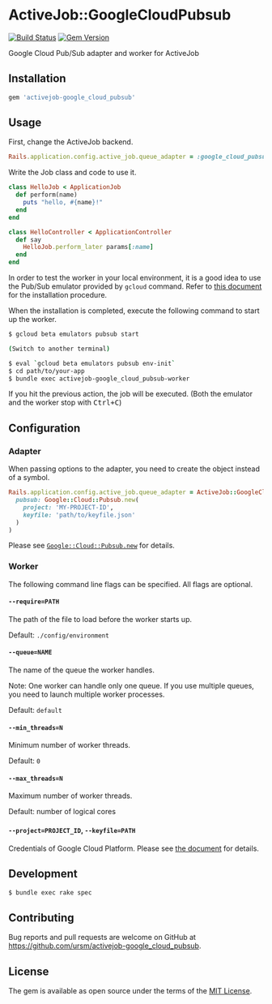 # ActiveJob::GoogleCloudPubsub

[![Build Status](https://travis-ci.org/ursm/activejob-google_cloud_pubsub.svg?branch=master)](https://travis-ci.org/ursm/activejob-google_cloud_pubsub)
[![Gem Version](https://badge.fury.io/rb/activejob-google_cloud_pubsub.svg)](https://badge.fury.io/rb/activejob-google_cloud_pubsub)

Google Cloud Pub/Sub adapter and worker for ActiveJob

## Installation

```ruby
gem 'activejob-google_cloud_pubsub'
```

## Usage

First, change the ActiveJob backend.

``` ruby
Rails.application.config.active_job.queue_adapter = :google_cloud_pubsub
```

Write the Job class and code to use it.

``` ruby
class HelloJob < ApplicationJob
  def perform(name)
    puts "hello, #{name}!"
  end
end
```

``` ruby
class HelloController < ApplicationController
  def say
    HelloJob.perform_later params[:name]
  end
end
```

In order to test the worker in your local environment, it is a good idea to use the Pub/Sub emulator provided by `gcloud` command. Refer to [this document](https://cloud.google.com/pubsub/docs/emulator) for the installation procedure.

When the installation is completed, execute the following command to start up the worker.

``` sh
$ gcloud beta emulators pubsub start

(Switch to another terminal)

$ eval `gcloud beta emulators pubsub env-init`
$ cd path/to/your-app
$ bundle exec activejob-google_cloud_pubsub-worker
```

If you hit the previous action, the job will be executed.
(Both the emulator and the worker stop with <kbd>Ctrl+C</kbd>)

## Configuration

### Adapter

When passing options to the adapter, you need to create the object instead of a symbol.

``` ruby
Rails.application.config.active_job.queue_adapter = ActiveJob::GoogleCloudPubsub::Adapter.new(
  pubsub: Google::Cloud::Pubsub.new(
    project: 'MY-PROJECT-ID',
    keyfile: 'path/to/keyfile.json'
  )
)
```

Please see [`Google::Cloud::Pubsub.new`](http://googlecloudplatform.github.io/google-cloud-ruby/#/docs/google-cloud-pubsub/master/google/cloud/pubsub?method=new-class) for details.

### Worker

The following command line flags can be specified. All flags are optional.

#### `--require=PATH`

The path of the file to load before the worker starts up.

Default: `./config/environment`

#### `--queue=NAME`

The name of the queue the worker handles.

Note: One worker can handle only one queue. If you use multiple queues, you need to launch multiple worker processes.

Default: `default`

#### `--min_threads=N`

Minimum number of worker threads.

Default: `0`

#### `--max_threads=N`

Maximum number of worker threads.

Default: number of logical cores

#### `--project=PROJECT_ID`, `--keyfile=PATH`

Credentials of Google Cloud Platform. Please see [the document](https://github.com/GoogleCloudPlatform/google-cloud-ruby/blob/master/AUTHENTICATION.md) for details.

## Development

``` sh
$ bundle exec rake spec
```

## Contributing

Bug reports and pull requests are welcome on GitHub at https://github.com/ursm/activejob-google_cloud_pubsub.

## License

The gem is available as open source under the terms of the [MIT License](http://opensource.org/licenses/MIT).

